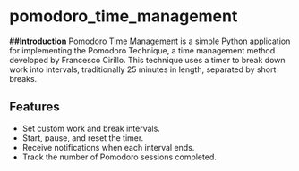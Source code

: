# pomodoro_time_management
**##Introduction**
Pomodoro Time Management is a simple Python application for implementing the Pomodoro Technique, a time management method developed by Francesco Cirillo. 
This technique uses a timer to break down work into intervals, traditionally 25 minutes in length, separated by short breaks.
## Features
- Set custom work and break intervals.
- Start, pause, and reset the timer.
- Receive notifications when each interval ends.
- Track the number of Pomodoro sessions completed.
